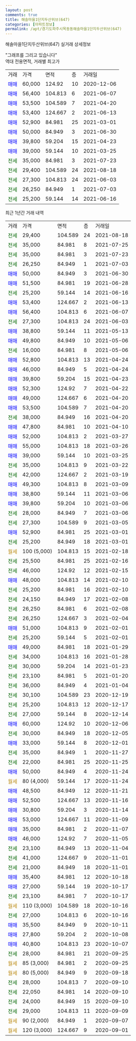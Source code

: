 ```yaml
---
layout: post
comments: true
title: 해솔마을1단지두산위브(647)
categories: [아파트정보]
permalink: /apt/경기도파주시목동동해솔마을1단지두산위브(647)
---
```


해솔마을1단지두산위브(647) 실거래 상세정보

<script type="text/javascript">
  google.charts.load('current', {'packages':['line', 'corechart']});
  google.charts.setOnLoadCallback(drawChart);

  function drawChart() {
    var data = new google.visualization.DataTable();
    data.addColumn('date', '거래일');
    data.addColumn('number', "매매");
    data.addColumn('number', "전세");
    data.addColumn('number', "전매");

    data.addRows([[new Date(Date.parse("2021-08-18")), null, 29400, null], [new Date(Date.parse("2021-07-25")), null, 35000, null], [new Date(Date.parse("2021-07-23")), null, 35000, null], [new Date(Date.parse("2021-07-03")), null, 26250, null], [new Date(Date.parse("2021-06-30")), 50000, null, null], [new Date(Date.parse("2021-06-28")), 51500, null, null], [new Date(Date.parse("2021-06-16")), null, 25200, null], [new Date(Date.parse("2021-06-13")), 53400, null, null], [new Date(Date.parse("2021-06-07")), 56400, null, null], [new Date(Date.parse("2021-06-03")), null, 27300, null], [new Date(Date.parse("2021-05-13")), 38800, null, null], [new Date(Date.parse("2021-05-06")), 49800, null, null], [new Date(Date.parse("2021-05-06")), null, 16000, null], [new Date(Date.parse("2021-04-24")), 52800, null, null], [new Date(Date.parse("2021-04-24")), 46000, null, null], [new Date(Date.parse("2021-04-23")), 39800, null, null], [new Date(Date.parse("2021-04-22")), 52300, null, null], [new Date(Date.parse("2021-04-20")), 49000, null, null], [new Date(Date.parse("2021-04-20")), 53500, null, null], [new Date(Date.parse("2021-04-20")), null, 38000, null], [new Date(Date.parse("2021-04-10")), 47800, null, null], [new Date(Date.parse("2021-03-27")), 52000, null, null], [new Date(Date.parse("2021-03-26")), 55000, null, null], [new Date(Date.parse("2021-03-25")), 39000, null, null], [new Date(Date.parse("2021-03-22")), null, 35000, null], [new Date(Date.parse("2021-03-19")), null, 42000, null], [new Date(Date.parse("2021-03-09")), 49300, null, null], [new Date(Date.parse("2021-03-06")), 38800, null, null], [new Date(Date.parse("2021-03-06")), 39800, null, null], [new Date(Date.parse("2021-03-06")), null, 28000, null], [new Date(Date.parse("2021-03-05")), null, 27300, null], [new Date(Date.parse("2021-03-01")), 52900, null, null], [new Date(Date.parse("2021-03-01")), null, 25200, null], [new Date(Date.parse("2021-02-18")), null, null, null], [new Date(Date.parse("2021-02-16")), null, 25500, null], [new Date(Date.parse("2021-02-15")), null, 46000, null], [new Date(Date.parse("2021-02-10")), 48000, null, null], [new Date(Date.parse("2021-02-10")), null, 25200, null], [new Date(Date.parse("2021-02-08")), null, 24150, null], [new Date(Date.parse("2021-02-08")), null, 26250, null], [new Date(Date.parse("2021-02-04")), null, 26250, null], [new Date(Date.parse("2021-02-01")), 51000, null, null], [new Date(Date.parse("2021-02-01")), null, 25200, null], [new Date(Date.parse("2021-01-29")), 49000, null, null], [new Date(Date.parse("2021-01-28")), null, 34000, null], [new Date(Date.parse("2021-01-23")), null, 30000, null], [new Date(Date.parse("2021-01-20")), null, 23100, null], [new Date(Date.parse("2021-01-04")), null, 36000, null], [new Date(Date.parse("2020-12-19")), null, 30100, null], [new Date(Date.parse("2020-12-17")), null, 25200, null], [new Date(Date.parse("2020-12-14")), null, 27000, null], [new Date(Date.parse("2020-12-06")), 60000, null, null], [new Date(Date.parse("2020-12-05")), null, 30000, null], [new Date(Date.parse("2020-12-01")), 33000, null, null], [new Date(Date.parse("2020-11-27")), null, 35000, null], [new Date(Date.parse("2020-11-25")), null, 22000, null], [new Date(Date.parse("2020-11-24")), 50000, null, null], [new Date(Date.parse("2020-11-24")), null, null, null], [new Date(Date.parse("2020-11-21")), 48500, null, null], [new Date(Date.parse("2020-11-16")), 52500, null, null], [new Date(Date.parse("2020-11-14")), 30800, null, null], [new Date(Date.parse("2020-11-09")), 53000, null, null], [new Date(Date.parse("2020-11-07")), 35000, null, null], [new Date(Date.parse("2020-11-05")), 46000, null, null], [new Date(Date.parse("2020-11-04")), null, 23100, null], [new Date(Date.parse("2020-11-01")), null, 41000, null], [new Date(Date.parse("2020-11-01")), null, 21000, null], [new Date(Date.parse("2020-10-18")), 35400, null, null], [new Date(Date.parse("2020-10-17")), 27000, null, null], [new Date(Date.parse("2020-10-17")), null, 23100, null], [new Date(Date.parse("2020-10-16")), null, null, null], [new Date(Date.parse("2020-10-16")), null, 27000, null], [new Date(Date.parse("2020-10-11")), 35500, null, null], [new Date(Date.parse("2020-10-08")), 27800, null, null], [new Date(Date.parse("2020-10-07")), 40800, null, null], [new Date(Date.parse("2020-09-25")), null, 28000, null], [new Date(Date.parse("2020-09-25")), null, null, null], [new Date(Date.parse("2020-09-18")), null, null, null], [new Date(Date.parse("2020-09-10")), null, 28000, null], [new Date(Date.parse("2020-09-10")), null, 22050, null], [new Date(Date.parse("2020-09-10")), null, 24000, null], [new Date(Date.parse("2020-09-09")), null, 29000, null], [new Date(Date.parse("2020-09-07")), null, null, null], [new Date(Date.parse("2020-09-01")), null, null, null]]);

    var options = {
      hAxis: {
        format: 'yyyy/MM/dd'
      },    
      lineWidth: 0,
      pointsVisible: true,    
      title: '최근 1년간 유형별 실거래가 분포',
      legend: { position: 'bottom' }
    };

    var formatter = new google.visualization.NumberFormat({pattern:'###,###'} );
    formatter.format(data, 1);
    formatter.format(data, 2);
    
    setTimeout(function() {
        var chart = new google.visualization.LineChart(document.getElementById('columnchart_material'));
        chart.draw(data, (options));
        document.getElementById('loading').style.display = 'none';
    }, 1000);
  }
</script>


<div id="loading" style="z-index:20; display: block; margin-left: 0px">"그래프를 그리고 있습니다"</div>
<div id="columnchart_material" style="width: 95%; margin-left: 0px; display: block"></div>
<!-- contents start -->
역대 전용면적, 거래별 최고가
<table class="sortable">
    <tr>
      <td>거래</td>
      <td>가격</td>
      <td>면적</td>
      <td>층</td>
      <td>거래일</td>
    </tr>
        <tr>
          <td><a style="color: blue">매매</a></td>
          <td>60,000</td>
          <td>124.92</td>
          <td>10</td>
          <td>2020-12-06</td>
        </tr>            <tr>
          <td><a style="color: blue">매매</a></td>
          <td>56,400</td>
          <td>104.813</td>
          <td>6</td>
          <td>2021-06-07</td>
        </tr>            <tr>
          <td><a style="color: blue">매매</a></td>
          <td>53,500</td>
          <td>104.589</td>
          <td>7</td>
          <td>2021-04-20</td>
        </tr>            <tr>
          <td><a style="color: blue">매매</a></td>
          <td>53,400</td>
          <td>124.667</td>
          <td>2</td>
          <td>2021-06-13</td>
        </tr>            <tr>
          <td><a style="color: blue">매매</a></td>
          <td>52,900</td>
          <td>84.981</td>
          <td>25</td>
          <td>2021-03-01</td>
        </tr>            <tr>
          <td><a style="color: blue">매매</a></td>
          <td>50,000</td>
          <td>84.949</td>
          <td>3</td>
          <td>2021-06-30</td>
        </tr>            <tr>
          <td><a style="color: blue">매매</a></td>
          <td>39,800</td>
          <td>59.204</td>
          <td>15</td>
          <td>2021-04-23</td>
        </tr>            <tr>
          <td><a style="color: blue">매매</a></td>
          <td>39,000</td>
          <td>59.144</td>
          <td>10</td>
          <td>2021-03-25</td>
        </tr>        
        <tr>
              <td><a style="color: darkgreen">전세</a></td>
              <td>35,000</td>
              <td>84.981</td>
              <td>3</td>
              <td>2021-07-23</td>
            </tr>            <tr>
              <td><a style="color: darkgreen">전세</a></td>
              <td>29,400</td>
              <td>104.589</td>
              <td>24</td>
              <td>2021-08-18</td>
            </tr>            <tr>
              <td><a style="color: darkgreen">전세</a></td>
              <td>27,300</td>
              <td>104.813</td>
              <td>24</td>
              <td>2021-06-03</td>
            </tr>            <tr>
              <td><a style="color: darkgreen">전세</a></td>
              <td>26,250</td>
              <td>84.949</td>
              <td>1</td>
              <td>2021-07-03</td>
            </tr>            <tr>
              <td><a style="color: darkgreen">전세</a></td>
              <td>25,200</td>
              <td>59.144</td>
              <td>14</td>
              <td>2021-06-16</td>
            </tr>        
    
</table>

최근 1년간 거래 내역

<table class="sortable">
    <tr>
      <td>거래</td>
      <td>가격</td>
      <td>면적</td>
      <td>층</td>
      <td>거래일</td>
    </tr>
    <tr>
      <td><a style="color: darkgreen">전세</a></td>
      <td>29,400</td>
      <td>104.589</td>
      <td>24</td>
      <td>2021-08-18</td>
    </tr>          <tr>
      <td><a style="color: darkgreen">전세</a></td>
      <td>35,000</td>
      <td>84.981</td>
      <td>8</td>
      <td>2021-07-25</td>
    </tr>          <tr>
      <td><a style="color: darkgreen">전세</a></td>
      <td>35,000</td>
      <td>84.981</td>
      <td>3</td>
      <td>2021-07-23</td>
    </tr>          <tr>
      <td><a style="color: darkgreen">전세</a></td>
      <td>26,250</td>
      <td>84.949</td>
      <td>1</td>
      <td>2021-07-03</td>
    </tr>          <tr>
      <td><a style="color: blue">매매</a></td>
      <td>50,000</td>
      <td>84.949</td>
      <td>3</td>
      <td>2021-06-30</td>
    </tr>          <tr>
      <td><a style="color: blue">매매</a></td>
      <td>51,500</td>
      <td>84.981</td>
      <td>19</td>
      <td>2021-06-28</td>
    </tr>          <tr>
      <td><a style="color: darkgreen">전세</a></td>
      <td>25,200</td>
      <td>59.144</td>
      <td>14</td>
      <td>2021-06-16</td>
    </tr>          <tr>
      <td><a style="color: blue">매매</a></td>
      <td>53,400</td>
      <td>124.667</td>
      <td>2</td>
      <td>2021-06-13</td>
    </tr>          <tr>
      <td><a style="color: blue">매매</a></td>
      <td>56,400</td>
      <td>104.813</td>
      <td>6</td>
      <td>2021-06-07</td>
    </tr>          <tr>
      <td><a style="color: darkgreen">전세</a></td>
      <td>27,300</td>
      <td>104.813</td>
      <td>24</td>
      <td>2021-06-03</td>
    </tr>          <tr>
      <td><a style="color: blue">매매</a></td>
      <td>38,800</td>
      <td>59.144</td>
      <td>11</td>
      <td>2021-05-13</td>
    </tr>          <tr>
      <td><a style="color: blue">매매</a></td>
      <td>49,800</td>
      <td>84.949</td>
      <td>10</td>
      <td>2021-05-06</td>
    </tr>          <tr>
      <td><a style="color: darkgreen">전세</a></td>
      <td>16,000</td>
      <td>84.981</td>
      <td>8</td>
      <td>2021-05-06</td>
    </tr>          <tr>
      <td><a style="color: blue">매매</a></td>
      <td>52,800</td>
      <td>104.813</td>
      <td>13</td>
      <td>2021-04-24</td>
    </tr>          <tr>
      <td><a style="color: blue">매매</a></td>
      <td>46,000</td>
      <td>84.949</td>
      <td>5</td>
      <td>2021-04-24</td>
    </tr>          <tr>
      <td><a style="color: blue">매매</a></td>
      <td>39,800</td>
      <td>59.204</td>
      <td>15</td>
      <td>2021-04-23</td>
    </tr>          <tr>
      <td><a style="color: blue">매매</a></td>
      <td>52,300</td>
      <td>124.92</td>
      <td>7</td>
      <td>2021-04-22</td>
    </tr>          <tr>
      <td><a style="color: blue">매매</a></td>
      <td>49,000</td>
      <td>124.667</td>
      <td>6</td>
      <td>2021-04-20</td>
    </tr>          <tr>
      <td><a style="color: blue">매매</a></td>
      <td>53,500</td>
      <td>104.589</td>
      <td>7</td>
      <td>2021-04-20</td>
    </tr>          <tr>
      <td><a style="color: darkgreen">전세</a></td>
      <td>38,000</td>
      <td>84.949</td>
      <td>16</td>
      <td>2021-04-20</td>
    </tr>          <tr>
      <td><a style="color: blue">매매</a></td>
      <td>47,800</td>
      <td>84.981</td>
      <td>10</td>
      <td>2021-04-10</td>
    </tr>          <tr>
      <td><a style="color: blue">매매</a></td>
      <td>52,000</td>
      <td>104.813</td>
      <td>2</td>
      <td>2021-03-27</td>
    </tr>          <tr>
      <td><a style="color: blue">매매</a></td>
      <td>55,000</td>
      <td>104.813</td>
      <td>18</td>
      <td>2021-03-26</td>
    </tr>          <tr>
      <td><a style="color: blue">매매</a></td>
      <td>39,000</td>
      <td>59.144</td>
      <td>10</td>
      <td>2021-03-25</td>
    </tr>          <tr>
      <td><a style="color: darkgreen">전세</a></td>
      <td>35,000</td>
      <td>104.813</td>
      <td>9</td>
      <td>2021-03-22</td>
    </tr>          <tr>
      <td><a style="color: darkgreen">전세</a></td>
      <td>42,000</td>
      <td>124.667</td>
      <td>2</td>
      <td>2021-03-19</td>
    </tr>          <tr>
      <td><a style="color: blue">매매</a></td>
      <td>49,300</td>
      <td>104.813</td>
      <td>8</td>
      <td>2021-03-09</td>
    </tr>          <tr>
      <td><a style="color: blue">매매</a></td>
      <td>38,800</td>
      <td>59.144</td>
      <td>11</td>
      <td>2021-03-06</td>
    </tr>          <tr>
      <td><a style="color: blue">매매</a></td>
      <td>39,800</td>
      <td>59.204</td>
      <td>10</td>
      <td>2021-03-06</td>
    </tr>          <tr>
      <td><a style="color: darkgreen">전세</a></td>
      <td>28,000</td>
      <td>84.949</td>
      <td>7</td>
      <td>2021-03-06</td>
    </tr>          <tr>
      <td><a style="color: darkgreen">전세</a></td>
      <td>27,300</td>
      <td>104.589</td>
      <td>9</td>
      <td>2021-03-05</td>
    </tr>          <tr>
      <td><a style="color: blue">매매</a></td>
      <td>52,900</td>
      <td>84.981</td>
      <td>25</td>
      <td>2021-03-01</td>
    </tr>          <tr>
      <td><a style="color: darkgreen">전세</a></td>
      <td>25,200</td>
      <td>84.949</td>
      <td>18</td>
      <td>2021-03-01</td>
    </tr>          <tr>
      <td><a style="color: darkgoldenrod">월세</a></td>
      <td>100 (5,000)</td>
      <td>104.813</td>
      <td>15</td>
      <td>2021-02-18</td>
    </tr>          <tr>
      <td><a style="color: darkgreen">전세</a></td>
      <td>25,500</td>
      <td>84.981</td>
      <td>25</td>
      <td>2021-02-16</td>
    </tr>          <tr>
      <td><a style="color: darkgreen">전세</a></td>
      <td>46,000</td>
      <td>124.92</td>
      <td>12</td>
      <td>2021-02-15</td>
    </tr>          <tr>
      <td><a style="color: blue">매매</a></td>
      <td>48,000</td>
      <td>104.813</td>
      <td>14</td>
      <td>2021-02-10</td>
    </tr>          <tr>
      <td><a style="color: darkgreen">전세</a></td>
      <td>25,200</td>
      <td>84.981</td>
      <td>16</td>
      <td>2021-02-10</td>
    </tr>          <tr>
      <td><a style="color: darkgreen">전세</a></td>
      <td>24,150</td>
      <td>84.949</td>
      <td>17</td>
      <td>2021-02-08</td>
    </tr>          <tr>
      <td><a style="color: darkgreen">전세</a></td>
      <td>26,250</td>
      <td>84.981</td>
      <td>6</td>
      <td>2021-02-08</td>
    </tr>          <tr>
      <td><a style="color: darkgreen">전세</a></td>
      <td>26,250</td>
      <td>124.667</td>
      <td>3</td>
      <td>2021-02-04</td>
    </tr>          <tr>
      <td><a style="color: blue">매매</a></td>
      <td>51,000</td>
      <td>104.813</td>
      <td>9</td>
      <td>2021-02-01</td>
    </tr>          <tr>
      <td><a style="color: darkgreen">전세</a></td>
      <td>25,200</td>
      <td>59.144</td>
      <td>5</td>
      <td>2021-02-01</td>
    </tr>          <tr>
      <td><a style="color: blue">매매</a></td>
      <td>49,000</td>
      <td>84.981</td>
      <td>18</td>
      <td>2021-01-29</td>
    </tr>          <tr>
      <td><a style="color: darkgreen">전세</a></td>
      <td>34,000</td>
      <td>104.813</td>
      <td>16</td>
      <td>2021-01-28</td>
    </tr>          <tr>
      <td><a style="color: darkgreen">전세</a></td>
      <td>30,000</td>
      <td>59.204</td>
      <td>14</td>
      <td>2021-01-23</td>
    </tr>          <tr>
      <td><a style="color: darkgreen">전세</a></td>
      <td>23,100</td>
      <td>84.981</td>
      <td>5</td>
      <td>2021-01-20</td>
    </tr>          <tr>
      <td><a style="color: darkgreen">전세</a></td>
      <td>36,000</td>
      <td>84.949</td>
      <td>4</td>
      <td>2021-01-04</td>
    </tr>          <tr>
      <td><a style="color: darkgreen">전세</a></td>
      <td>30,100</td>
      <td>104.589</td>
      <td>23</td>
      <td>2020-12-19</td>
    </tr>          <tr>
      <td><a style="color: darkgreen">전세</a></td>
      <td>25,200</td>
      <td>104.813</td>
      <td>12</td>
      <td>2020-12-17</td>
    </tr>          <tr>
      <td><a style="color: darkgreen">전세</a></td>
      <td>27,000</td>
      <td>59.144</td>
      <td>8</td>
      <td>2020-12-14</td>
    </tr>          <tr>
      <td><a style="color: blue">매매</a></td>
      <td>60,000</td>
      <td>124.92</td>
      <td>10</td>
      <td>2020-12-06</td>
    </tr>          <tr>
      <td><a style="color: darkgreen">전세</a></td>
      <td>30,000</td>
      <td>84.949</td>
      <td>18</td>
      <td>2020-12-05</td>
    </tr>          <tr>
      <td><a style="color: blue">매매</a></td>
      <td>33,000</td>
      <td>59.144</td>
      <td>8</td>
      <td>2020-12-01</td>
    </tr>          <tr>
      <td><a style="color: darkgreen">전세</a></td>
      <td>35,000</td>
      <td>84.949</td>
      <td>1</td>
      <td>2020-11-27</td>
    </tr>          <tr>
      <td><a style="color: darkgreen">전세</a></td>
      <td>22,000</td>
      <td>84.981</td>
      <td>25</td>
      <td>2020-11-25</td>
    </tr>          <tr>
      <td><a style="color: blue">매매</a></td>
      <td>50,000</td>
      <td>84.949</td>
      <td>4</td>
      <td>2020-11-24</td>
    </tr>          <tr>
      <td><a style="color: darkgoldenrod">월세</a></td>
      <td>80 (4,000)</td>
      <td>59.144</td>
      <td>17</td>
      <td>2020-11-24</td>
    </tr>          <tr>
      <td><a style="color: blue">매매</a></td>
      <td>48,500</td>
      <td>84.949</td>
      <td>12</td>
      <td>2020-11-21</td>
    </tr>          <tr>
      <td><a style="color: blue">매매</a></td>
      <td>52,500</td>
      <td>124.667</td>
      <td>13</td>
      <td>2020-11-16</td>
    </tr>          <tr>
      <td><a style="color: blue">매매</a></td>
      <td>30,800</td>
      <td>59.204</td>
      <td>3</td>
      <td>2020-11-14</td>
    </tr>          <tr>
      <td><a style="color: blue">매매</a></td>
      <td>53,000</td>
      <td>124.667</td>
      <td>11</td>
      <td>2020-11-09</td>
    </tr>          <tr>
      <td><a style="color: blue">매매</a></td>
      <td>35,000</td>
      <td>84.981</td>
      <td>2</td>
      <td>2020-11-07</td>
    </tr>          <tr>
      <td><a style="color: blue">매매</a></td>
      <td>46,000</td>
      <td>124.92</td>
      <td>7</td>
      <td>2020-11-05</td>
    </tr>          <tr>
      <td><a style="color: darkgreen">전세</a></td>
      <td>23,100</td>
      <td>84.949</td>
      <td>13</td>
      <td>2020-11-04</td>
    </tr>          <tr>
      <td><a style="color: darkgreen">전세</a></td>
      <td>41,000</td>
      <td>124.667</td>
      <td>9</td>
      <td>2020-11-01</td>
    </tr>          <tr>
      <td><a style="color: darkgreen">전세</a></td>
      <td>21,000</td>
      <td>84.949</td>
      <td>18</td>
      <td>2020-11-01</td>
    </tr>          <tr>
      <td><a style="color: blue">매매</a></td>
      <td>35,400</td>
      <td>84.981</td>
      <td>12</td>
      <td>2020-10-18</td>
    </tr>          <tr>
      <td><a style="color: blue">매매</a></td>
      <td>27,000</td>
      <td>59.144</td>
      <td>19</td>
      <td>2020-10-17</td>
    </tr>          <tr>
      <td><a style="color: darkgreen">전세</a></td>
      <td>23,100</td>
      <td>84.981</td>
      <td>7</td>
      <td>2020-10-17</td>
    </tr>          <tr>
      <td><a style="color: darkgoldenrod">월세</a></td>
      <td>110 (3,000)</td>
      <td>104.589</td>
      <td>18</td>
      <td>2020-10-16</td>
    </tr>          <tr>
      <td><a style="color: darkgreen">전세</a></td>
      <td>27,000</td>
      <td>104.813</td>
      <td>6</td>
      <td>2020-10-16</td>
    </tr>          <tr>
      <td><a style="color: blue">매매</a></td>
      <td>35,500</td>
      <td>84.949</td>
      <td>9</td>
      <td>2020-10-11</td>
    </tr>          <tr>
      <td><a style="color: blue">매매</a></td>
      <td>27,800</td>
      <td>59.204</td>
      <td>2</td>
      <td>2020-10-08</td>
    </tr>          <tr>
      <td><a style="color: blue">매매</a></td>
      <td>40,800</td>
      <td>104.813</td>
      <td>23</td>
      <td>2020-10-07</td>
    </tr>          <tr>
      <td><a style="color: darkgreen">전세</a></td>
      <td>28,000</td>
      <td>84.981</td>
      <td>21</td>
      <td>2020-09-25</td>
    </tr>          <tr>
      <td><a style="color: darkgoldenrod">월세</a></td>
      <td>85 (3,000)</td>
      <td>84.981</td>
      <td>2</td>
      <td>2020-09-25</td>
    </tr>          <tr>
      <td><a style="color: darkgoldenrod">월세</a></td>
      <td>80 (5,000)</td>
      <td>84.949</td>
      <td>9</td>
      <td>2020-09-18</td>
    </tr>          <tr>
      <td><a style="color: darkgreen">전세</a></td>
      <td>28,000</td>
      <td>104.813</td>
      <td>7</td>
      <td>2020-09-10</td>
    </tr>          <tr>
      <td><a style="color: darkgreen">전세</a></td>
      <td>22,050</td>
      <td>84.981</td>
      <td>14</td>
      <td>2020-09-10</td>
    </tr>          <tr>
      <td><a style="color: darkgreen">전세</a></td>
      <td>24,000</td>
      <td>84.949</td>
      <td>15</td>
      <td>2020-09-10</td>
    </tr>          <tr>
      <td><a style="color: darkgreen">전세</a></td>
      <td>29,000</td>
      <td>104.813</td>
      <td>11</td>
      <td>2020-09-09</td>
    </tr>          <tr>
      <td><a style="color: darkgoldenrod">월세</a></td>
      <td>90 (2,000)</td>
      <td>84.949</td>
      <td>1</td>
      <td>2020-09-07</td>
    </tr>          <tr>
      <td><a style="color: darkgoldenrod">월세</a></td>
      <td>120 (3,000)</td>
      <td>124.667</td>
      <td>9</td>
      <td>2020-09-01</td>
    </tr>      </table>
<!-- contents end -->    

